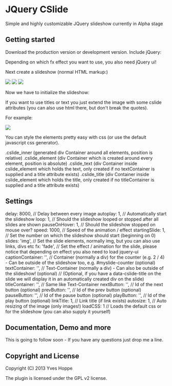 JQuery CSlide
======

Simple and highly customizable JQuery slideshow currently in Alpha stage

Getting started
-----------------------

Download the production version or development version. Include jQuery:

<script src="http://code.jquery.com/jquery-1.10.1.min.js"></script>

Depending on which fx effect you want to use, you also need jQuery ui!

Next create a slideshow (normal HTML markup:)

<div id="myslideshow">
    <img src="s1.jpg" />
    <img src="s2.jpg" />
    <img src="s3.jpg" />
</div>

Now we have to initialize the slideshow:

<script>
jQuery( document ).ready(function() {
    jQuery("myslideshow").cslide({
        // your custom settings
    });
});
</script>

If you want to use titles or text you just extend the image with some cslide attributes (you can also use html there, but don't break the quotes).

For example:

<img src="s1.jpg" data-cslide-text="<p>My custom test</p>" data-cslide-title="My custom title" data-cslide-link="http://compojoom.com" />

You can style the elements pretty easy with css (or use the default javascript css generator).

.cslide_inner (generated div Container around all elements, position is relative)
.cslide_element (div Container which is created around every element, position is absolute)
.cslide_text (div Container inside cslide_element which holds the text, only created if no textContainer is supplied and a title attribute exists)
.cslide_title (div Container inside cslide_element which holds the title, only created if no titleContainer is supplied and a title attribute exists)

Settings
-----------------------

delay:                      8000, // Delay between every image
autoplay:                      1, // Automatically start the slideshow
loop:                          1, // Should the slideshow looped or stopped after all slides are shown
pauseOnHover:                  1, // Should the slideshow stopped on mouse over?
speed:                      1000, // Speed of the animation / effect
startingSlide:                 1, // Set the number on which the slideshow should start (beginning on 0)
slides:                    'img', // Set the slide elements, normally img, but you can also use links, divs etc
fx:                       'fade', // Set the effect / animation for the slide, please notice that depending on effect you also need to load jquery-ui
captionContainer:             '', // Container (normally a div) for the counter (e.g. 2 / 4) - Can be outside of the slideshow too, e.g. #myslide-counter (optional)
textContainer:                '', // Text-Container (normally a div) - Can also be outside of the slideshow! (optional)
                                  // (Optional, if you have a data-cslide-title on the slide we will display it in an automatically created div on the slide)
titleContainer:               '', // Same like Text-Container
nextButton:                   '', // Id of the next button (optional)
prevButton:                   '', // Id of the prev button (optional)
pauseButton:                  '', // Id of the pause button (optional)
playButton:                   '', // Id of the play button (optional)
linkTitle:                     1, // Link title (if link exists)
autosize:                      1, // Auto resizing of the image (only images!)
loadCSS:                       1  // Loads the default css or for the slideshow (you can also supply it yourself)


Documentation, Demo and more
----------------------------------

This is going to follow soon - If you have any questions just drop me a line.


Copyright and License
----------------------------------

Copyright (C) 2013 Yves Hoppe

The plugin is licensed under the GPL v2 license.